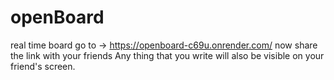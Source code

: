 # openBoard
real time board
go to -> https://openboard-c69u.onrender.com/
now share the link with your friends
Any thing that you write will also be visible on your friend's screen.
